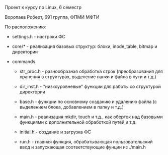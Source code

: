 Проект к курсу по Linux, 6 семестр

Воропаев Роберт, 691 группа, ФПМИ МФТИ

По расположению:

+ settings.h  - настроки ФС

+ core/* - реализация базовых структур: блоки, inode_table, bitmap и директории

+ commands

  + str_proc.h - разнообразная обработка строк (преобразования для хранения в структурах, выделение папки и файла в пути и т.д.)
  
  + dir_inst.h - "низкоуровневые" функции для работы со структурой директории
  
  + base.h - функции по основному созданию и удалению файла (с выделением блока, добавлением в папку и т.д.)
  
  + main.h - реализация mkdir, touch и т.д., как оберток над базовыми функциями с дополнительной обработкой путей и т.д.
  
  + initial.h - создание и загрузка ФС
  
  + run.h - главная функция, обрабатывающая пользовательский ввод и запускающая соответствующие фунции из ./main.h
 
